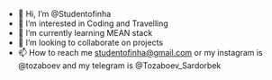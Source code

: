 - 👋 Hi, I’m @Studentofinha
- 👀 I’m interested in Coding and Travelling
- 🌱 I’m currently learning MEAN stack
- 💞️ I’m looking to collaborate on projects
- 📫 How to reach me studentofinha@gmail.com or my instagram is @tozaboev and my telegram is @Tozaboev_Sardorbek

<!---
Studentofinha/Studentofinha is a ✨ special ✨ repository because its `README.md` (this file) appears on your GitHub profile.
You can click the Preview link to take a look at your changes.
--->
